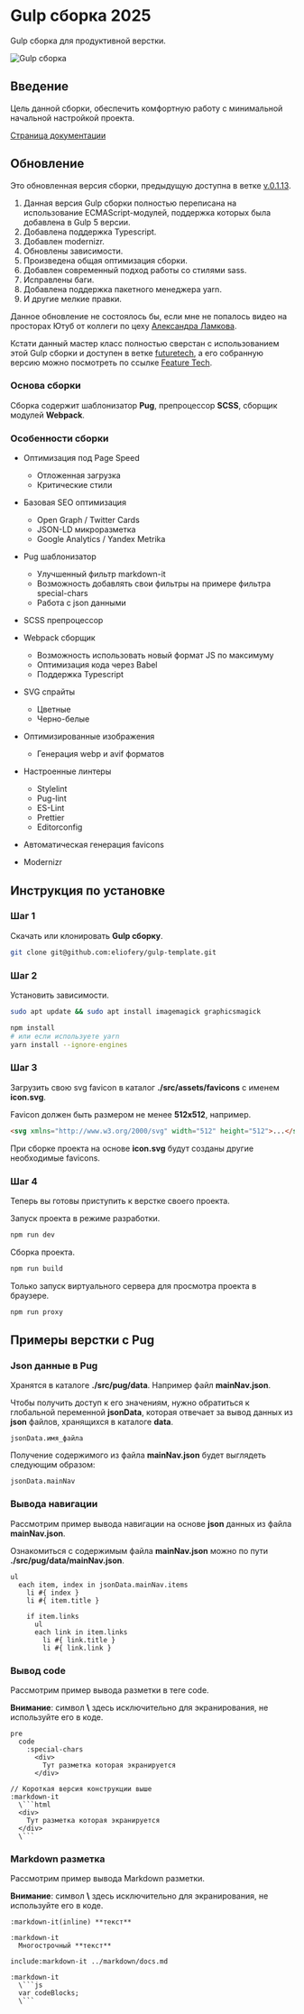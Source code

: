 # Gulp сборка 2025

Gulp сборка для продуктивной верстки.

![Gulp сборка](https://raw.githubusercontent.com/eliofery/gulp-template/main/src/assets/images/build-logo.svg)

## Введение

Цель данной сборки, обеспечить комфортную работу с минимальной начальной настройкой проекта.

[Страница документации](https://eliofery.github.io/gulp-template-docs/)

## Обновление 

Это обновленная версия сборки, предыдущую доступна в ветке [v.0.1.13](https://github.com/eliofery/gulp-template/tree/v.0.1.13). 

1. Данная версия Gulp сборки полностью переписана на использование ECMAScript-модулей, поддержка которых была добавлена в Gulp 5 версии.
2. Добавлена поддержка Typescript.
3. Добавлен modernizr.
4. Обновлены зависимости.
5. Произведена общая оптимизация сборки.
6. Добавлен современный подход работы со стилями sass.
7. Исправлены баги.
8. Добавлена поддержка пакетного менеджера yarn.
9. И другие мелкие правки.

Данное обновление не состоялось бы, если мне не попалось видео на просторах Ютуб от коллеги по цеху [Александра Ламкова](https://www.youtube.com/watch?v=hkYzqTKnSIg).

Кстати данный мастер класс полностью сверстан с использованием этой Gulp сборки и доступен в ветке [futuretech](https://github.com/eliofery/gulp-template/tree/futuretech), а его собранную версию можно посмотреть по ссылке [Feature Tech](https://eliofery.github.io/gulp-template/futuretech).

### Основа сборки

Сборка содержит шаблонизатор **Pug**, препроцессор **SCSS**, сборщик модулей **Webpack**.

### Особенности сборки

- Оптимизация под Page Speed
  - Отложенная загрузка
  - Критические стили


- Базовая SEO оптимизация
  - Open Graph / Twitter Cards
  - JSON-LD микроразметка
  - Google Analytics / Yandex Metrika


- Pug шаблонизатор
  - Улучшенный фильтр markdown-it
  - Возможность добавлять свои фильтры на примере фильтра special-chars
  - Работа с json данными


- SCSS препроцессор


- Webpack сборщик
  - Возможность использовать новый формат JS по максимуму
  - Оптимизация кода через Babel
  - Поддержка Typescript


- SVG спрайты
  - Цветные
  - Черно-белые


- Оптимизированные изображения
  - Генерация webp и avif форматов


- Настроенные линтеры
  - Stylelint
  - Pug-lint
  - ES-Lint
  - Prettier
  - Editorconfig


- Автоматическая генерация favicons
- Modernizr

## Инструкция по установке

### Шаг 1

Скачать или клонировать **Gulp сборку**.

```bash
git clone git@github.com:eliofery/gulp-template.git
```

### Шаг 2

Установить зависимости.

```bash
sudo apt update && sudo apt install imagemagick graphicsmagick

npm install
# или если используете yarn
yarn install --ignore-engines
```

### Шаг 3

Загрузить свою svg favicon в каталог **./src/assets/favicons** с именем **icon.svg**.

Favicon должен быть размером не менее **512x512**, например.

```html
<svg xmlns="http://www.w3.org/2000/svg" width="512" height="512">...</svg>
```

При сборке проекта на основе **icon.svg** будут созданы другие необходимые favicons.

### Шаг 4

Теперь вы готовы приступить к верстке своего проекта.

Запуск проекта в режиме разработки.

```bash
npm run dev
```

Сборка проекта.

```bash
npm run build
```

Только запуск виртуального сервера для просмотра проекта в браузере.

```bash
npm run proxy
```

## Примеры верстки с Pug

### Json данные в Pug

Хранятся в каталоге **./src/pug/data**. Например файл **mainNav.json**.

Чтобы получить доступ к его значениям, нужно обратиться к глобальной переменной **jsonData**, которая отвечает за вывод данных из **json** файлов, хранящихся в каталоге **data**.

```
jsonData.имя_файла
```

Получение содержимого из файла **mainNav.json** будет выглядеть следующим образом:

```
jsonData.mainNav
```

### Вывода навигации

Рассмотрим пример вывода навигации на основе **json** данных из файла **mainNav.json**.

Ознакомиться с содержимым файла **mainNav.json** можно по пути **./src/pug/data/mainNav.json**.

```pug
ul
  each item, index in jsonData.mainNav.items
    li #{ index }
    li #{ item.title }

    if item.links
      ul
      each link in item.links
        li #{ link.title }
        li #{ link.link }
```

### Вывод code

Рассмотрим пример вывода разметки в теге code.

**Внимание**: символ **\\** здесь исключительно для экранирования, не используйте его в коде.

```pug
pre
  code
    :special-chars
      <div>
        Тут разметка которая экранируется
      </div>

// Короткая версия конструкции выше
:markdown-it
  \```html 
  <div>
    Тут разметка которая экранируется
  </div>
  \```
```

### Markdown разметка

Рассмотрим пример вывода Markdown разметки.

**Внимание**: символ **\\** здесь исключительно для экранирования, не используйте его в коде.

```pug
:markdown-it(inline) **текст**
  
:markdown-it
  Многострочный **текст**

include:markdown-it ../markdown/docs.md

:markdown-it
  \```js
  var codeBlocks;
  \```
```
